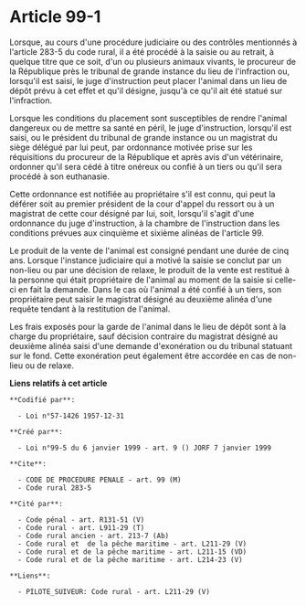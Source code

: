 # Article 99-1

Lorsque, au cours d'une procédure judiciaire ou des contrôles mentionnés à l'article 283-5 du code rural, il a été procédé à
la saisie ou au retrait, à quelque titre que ce soit, d'un ou plusieurs animaux vivants, le procureur de la République près
le tribunal de grande instance du lieu de l'infraction ou, lorsqu'il est saisi, le juge d'instruction peut placer l'animal
dans un lieu de dépôt prévu à cet effet et qu'il désigne, jusqu'à ce qu'il ait été statué sur l'infraction.

Lorsque les conditions du placement sont susceptibles de rendre l'animal dangereux ou de mettre sa santé en péril, le juge
d'instruction, lorsqu'il est saisi, ou le président du tribunal de grande instance ou un magistrat du siège délégué par lui
peut, par ordonnance motivée prise sur les réquisitions du procureur de la République et après avis d'un vétérinaire,
ordonner qu'il sera cédé à titre onéreux ou confié à un tiers ou qu'il sera procédé à son euthanasie.

Cette ordonnance est notifiée au propriétaire s'il est connu, qui peut la déférer soit au premier président de la cour
d'appel du ressort ou à un magistrat de cette cour désigné par lui, soit, lorsqu'il s'agit d'une ordonnance du juge
d'instruction, à la chambre de l'instruction dans les conditions prévues aux cinquième et sixième alinéas de l'article 99.

Le produit de la vente de l'animal est consigné pendant une durée de cinq ans. Lorsque l'instance judiciaire qui a motivé la
saisie se conclut par un non-lieu ou par une décision de relaxe, le produit de la vente est restitué à la personne qui était
propriétaire de l'animal au moment de la saisie si celle-ci en fait la demande. Dans le cas où l'animal a été confié à un
tiers, son propriétaire peut saisir le magistrat désigné au deuxième alinéa d'une requête tendant à la restitution de
l'animal.

Les frais exposés pour la garde de l'animal dans le lieu de dépôt sont à la charge du propriétaire, sauf décision contraire
du magistrat désigné au deuxième alinéa saisi d'une demande d'exonération ou du tribunal statuant sur le fond. Cette
exonération peut également être accordée en cas de non-lieu ou de relaxe.

**Liens relatifs à cet article**

	**Codifié par**:

	  - Loi n°57-1426 1957-12-31

	**Créé par**:

	  - Loi n°99-5 du 6 janvier 1999 - art. 9 () JORF 7 janvier 1999

	**Cite**:

	  - CODE DE PROCEDURE PENALE - art. 99 (M)
	  - Code rural 283-5

	**Cité par**:

	  - Code pénal - art. R131-51 (V)
	  - Code rural - art. L911-29 (T)
	  - Code rural ancien - art. 213-7 (Ab)
	  - Code rural et  de la pêche maritime - art. L211-29 (V)
	  - Code rural et de la pêche maritime - art. L211-15 (VD)
	  - Code rural et de la pêche maritime - art. L214-23 (V)

	**Liens**:

	  - PILOTE_SUIVEUR: Code rural - art. L211-29 (V)
